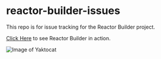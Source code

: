 # reactor-builder-issues
This repo is for issue tracking for the Reactor Builder project.

[Click Here](https://reactor-builder.netlify.app/) to see Reactor Builder in action.

![Image of Yaktocat](https://octodex.github.com/images/yaktocat.png)

